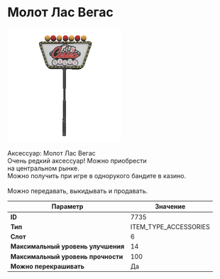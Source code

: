 # Молот Лас Вегас

![Item Image](../img/7735.webp?raw=true)

Аксессуар: Молот Лас Вегас<br>Очень редкий аксессуар! Можно приобрести<br>на центральном рынке.<br>Можно получить при игре в однорукого бандите в казино.<br><br>Можно передавать, выкидывать и продавать.


| Параметр | Значение |
|----------|----------|
| **ID** | 7735 |
| **Тип** | ITEM_TYPE_ACCESSORIES |
| **Слот** | 6 |
| **Максимальный уровень улучшения** | 14 |
| **Максимальный уровень прочности** | 100 |
| **Можно перекрашивать** | Да |

